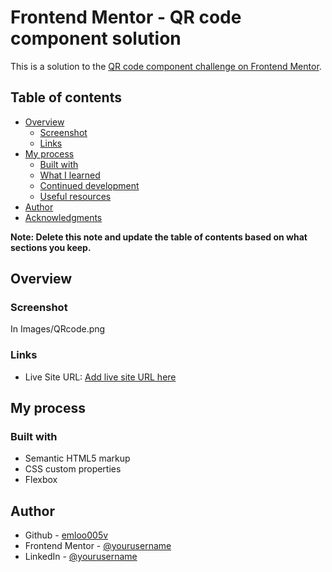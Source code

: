 # Frontend Mentor - QR code component solution

This is a solution to the [QR code component challenge on Frontend Mentor](https://www.frontendmentor.io/challenges/qr-code-component-iux_sIO_H).

## Table of contents

- [Overview](#overview)
  - [Screenshot](#screenshot)
  - [Links](#links)
- [My process](#my-process)
  - [Built with](#built-with)
  - [What I learned](#what-i-learned)
  - [Continued development](#continued-development)
  - [Useful resources](#useful-resources)
- [Author](#author)
- [Acknowledgments](#acknowledgments)

**Note: Delete this note and update the table of contents based on what sections you keep.**

## Overview

### Screenshot

In Images/QRcode.png

### Links
- Live Site URL: [Add live site URL here](https://emloo005v.github.io/qr-code-component-main/)

## My process

### Built with

- Semantic HTML5 markup
- CSS custom properties
- Flexbox

## Author

- Github - [emloo005v](https://github.com/emloo005v)
- Frontend Mentor - [@yourusername](https://www.frontendmentor.io/profile/yourusername)
- LinkedIn - [@yourusername](https://www.linkedin.com/in/emma-vikene-l%C3%B8vstrand/)
